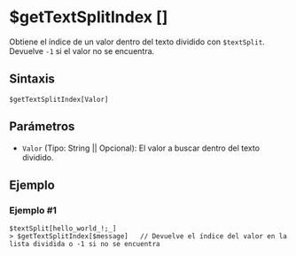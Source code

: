 # $getTextSplitIndex [] 

Obtiene el índice de un valor dentro del texto dividido con `$textSplit`. Devuelve `-1` si el valor no se encuentra.  

## Sintaxis  
```
$getTextSplitIndex[Valor]
```

## Parámetros  

- `Valor` (Tipo: String || Opcional): El valor a buscar dentro del texto dividido.  

## Ejemplo  

### Ejemplo #1  
```plaintext
$textSplit[hello_world_!;_]
> $getTextSplitIndex[$message]   // Devuelve el índice del valor en la lista dividida o -1 si no se encuentra
